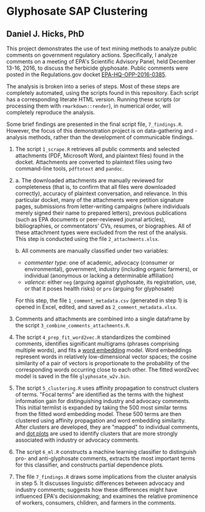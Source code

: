 # Glyphosate SAP Clustering #

## Daniel J. Hicks, PhD ##

This project demonstrates the use of text mining methods to analyze public comments on government regulatory actions.  Specifically, I analyze comments on a meeting of EPA's Scientific Advisory Panel, held December 13-16, 2016, to discuss the herbicide glyphosate.  Public comments were posted in the Regulations.gov docket [EPA-HQ-OPP-2016-0385](https://www.regulations.gov/docket?D=EPA-HQ-OPP-2016-0385).  

The analysis is broken into a series of steps.  Most of these steps are completely automated, using the scripts found in this repository.  Each script has a corresponding literate HTML version.  Running these scripts (or processing them with `rmarkdown::render`), in numerical order, will completely reproduce the analysis.  

Some brief findings are presented in the final script file, `7_findings.R`.  However, the focus of this demonstration project is on data-gathering and -analysis methods, rather than the development of communicable findings.  

1. The script `1_scrape.R` retrieves all public comments and selected attachments (PDF, Microsoft Word, and plaintext files) found in the docket.  Attachments are converted to plaintext files using two command-line tools, `pdftotext` and `pandoc`. 

2. 
    a. The downloaded attachments are manually reviewed for completeness (that is, to confirm that all files were downloaded correctly), accuracy of plaintext conversation, and relevance. In this particular docket, many of the attachments were petition signature pages, submissions from letter-writing campaigns (where individuals merely signed their name to prepared letters), previous publications (such as EPA documents or peer-reviewed journal articles), bibliographies, or commentators' CVs, resumes, or biographies.  All of these attachment types were excluded from the rest of the analysis.  This step is conducted using the file `2_attachments.xlsx`.  

    b. All comments are manually classified under two variables:  
    
    - *commenter type*:  one of academic, advocacy (consumer or environmental), government, industry (including organic farmers), or individual (anonymous or lacking a determinable affiliation)
    - *valence*: either `neg` (arguing against glyphosate, its registration, use, or that it poses health risks) or `pro` (arguing for glyphosate)
    
    For this step, the file `1_comment_metadata.csv` (generated in step 1) is opened in Excel, edited, and saved as `2_comment_metadata.xlsx`.  

3. Comments and attachments are combined into a single dataframe by the script `3_combine_comments_attachments.R`.  

4. The script `4_prep_fit_word2vec.R` standardizes the combined comments, identifies significant multigrams (phrases comprising multiple words), and fits a [word embedding](https://en.wikipedia.org/wiki/Word2vec) model.  Word embeddings represent words in relatively low-dimensional vector spaces; the cosine similarity of a pair of vectors is proportionate to the probability of the corresponding words occurring close to each other.  The fitted word2vec model is saved in the file `glyphosate_w2v.bin`.  

5. The script `5_clustering.R` uses affinity propagation to construct clusters of terms.  "Focal terms" are identified as the terms with the highest information gain for distinguishing industry and advocacy comments.  This initial termlist is expanded by taking the 500 most similar terms from the fitted word embedding model.  These 500 terms are then clustered using affinity propagation and word embedding similarity.  After clusters are developed, they are "mapped" to individual comments, and [dot plots](https://en.wikipedia.org/wiki/Dot_plot_(statistics)) are used to identify clusters that are more strongly associated with industry or advocacy comments.  

6. The script `6_ml.R` constructs a machine learning classifier to distinguish pro- and anti-glyphosate comments, extracts the most important terms for this classifier, and constructs partial dependence plots. 

7. The file `7_findings.R` draws some implications from the cluster analysis in step 5.  It discusses linguistic differences between advocacy and industry comments; suggests how these differences might have influenced EPA's decisionmaking; and examines the relative prominence of workers, consumers, children, and farmers in the comments.  